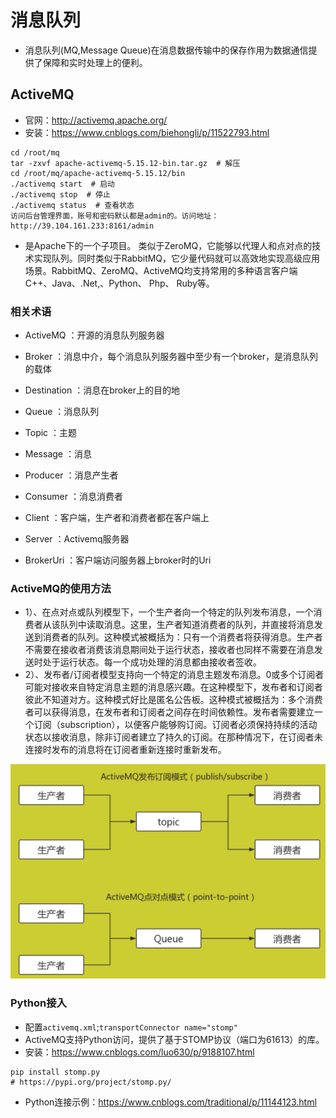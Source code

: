 # 消息队列

- 消息队列(MQ,Message Queue)在消息数据传输中的保存作用为数据通信提供了保障和实时处理上的便利。

## ActiveMQ

- 官网：http://activemq.apache.org/
- 安装：https://www.cnblogs.com/biehongli/p/11522793.html

~~~shell
cd /root/mq
tar -zxvf apache-activemq-5.15.12-bin.tar.gz  # 解压
cd /root/mq/apache-activemq-5.15.12/bin
./activemq start  # 启动
./activemq stop  # 停止
./activemq status  # 查看状态
访问后台管理界面，账号和密码默认都是admin的。访问地址：http://39.104.161.233:8161/admin
~~~

- 是Apache下的一个子项目。 类似于ZeroMQ，它能够以代理人和点对点的技术实现队列。同时类似于RabbitMQ，它少量代码就可以高效地实现高级应用场景。RabbitMQ、ZeroMQ、ActiveMQ均支持常用的多种语言客户端 C++、Java、.Net,、Python、 Php、 Ruby等。

### 相关术语

- ActiveMQ ：开源的消息队列服务器

- Broker ：消息中介，每个消息队列服务器中至少有一个broker，是消息队列的载体

- Destination ：消息在broker上的目的地

- Queue ：消息队列

- Topic ：主题

- Message ：消息 

- Producer ：消息产生者

- Consumer ：消息消费者

- Client ：客户端，生产者和消费者都在客户端上

- Server ：Activemq服务器

- BrokerUri ：客户端访问服务器上broker时的Uri

### ActiveMQ的使用方法

- 1）、在点对点或队列模型下，一个生产者向一个特定的队列发布消息，一个消费者从该队列中读取消息。这里，生产者知道消费者的队列，并直接将消息发送到消费者的队列。这种模式被概括为：只有一个消费者将获得消息。生产者不需要在接收者消费该消息期间处于运行状态，接收者也同样不需要在消息发送时处于运行状态。每一个成功处理的消息都由接收者签收。
- 2）、发布者/订阅者模型支持向一个特定的消息主题发布消息。0或多个订阅者可能对接收来自特定消息主题的消息感兴趣。在这种模型下，发布者和订阅者彼此不知道对方。这种模式好比是匿名公告板。这种模式被概括为：多个消费者可以获得消息，在发布者和订阅者之间存在时间依赖性。发布者需要建立一个订阅（subscription），以便客户能够购订阅。订阅者必须保持持续的活动状态以接收消息，除非订阅者建立了持久的订阅。在那种情况下，在订阅者未连接时发布的消息将在订阅者重新连接时重新发布。

![image-20200426103137501](readme.assets/image-20200426103137501.png)

### Python接入

- 配置`activemq.xml`;`transportConnector name="stomp"`
- ActiveMQ支持Python访问，提供了基于STOMP协议（端口为61613）的库。
- 安装：https://www.cnblogs.com/luo630/p/9188107.html

~~~shell
pip install stomp.py
# https://pypi.org/project/stomp.py/
~~~

- Python连接示例：https://www.cnblogs.com/traditional/p/11144123.html